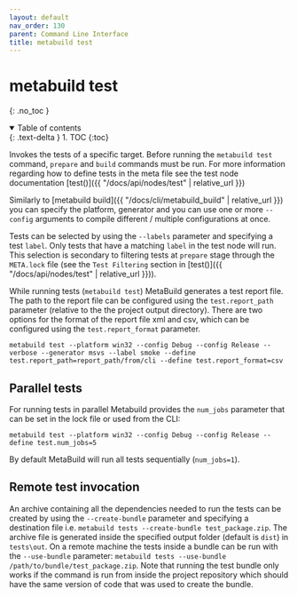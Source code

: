 ```yaml
---
layout: default
nav_order: 130
parent: Command Line Interface
title: metabuild test
---
```


# metabuild test
{: .no_toc }


<details open markdown="block">
  <summary>
    Table of contents
  </summary>
  {: .text-delta }
1. TOC
{:toc}
</details>




Invokes the tests of a specific target. Before running the `metabuild test` command, `prepare` and `build` commands must be run.
For more information regarding how to define tests in the meta file see the test node documentation [test()]({{ "/docs/api/nodes/test" | relative_url }})

Similarly to [metabuild build]({{ "/docs/cli/metabuild_build" | relative_url }}) you can specify the platform, generator and you can use one or more `--config` arguments to compile different / multiple configurations at once.

Tests can be selected by using the `--labels` parameter and specifying a test `label`. Only tests that have a matching `label` in the test node will run. This selection is secondary to filtering tests at `prepare` stage through the `META.lock` file (see the `Test Filtering` section in [test()]({{ "/docs/api/nodes/test" | relative_url }})).


While running tests (`metabuild test`) MetaBuild generates a test report file. The path to the report file can be configured using the `test.report_path` parameter (relative to the the project output directory). There are two options for the format of the report file xml and csv, which can be configured using the `test.report_format` parameter.


```
metabuild test --platform win32 --config Debug --config Release --verbose --generator msvs --label smoke --define test.report_path=report_path/from/cli --define test.report_format=csv
```

## Parallel tests

For running tests in parallel Metabuild provides the `num_jobs` parameter that can be set in the lock file or used from the CLI:

```
metabuild test --platform win32 --config Debug --config Release --define test.num_jobs=5
```

By default MetaBuild will run all tests sequentially (`num_jobs=1`).


## Remote test invocation

An archive containing all the dependencies needed to run the tests can be created by using the `--create-bundle` parameter and specifying a destination file i.e. `metabuild tests --create-bundle test_package.zip`. The archive file is generated inside the specified output folder (default is `dist`) in `tests\out`.
On a remote machine the tests inside a bundle can be run with the `--use-bundle` parameter: `metabuild tests --use-bundle /path/to/bundle/test_package.zip`.
Note that running the test bundle only works if the command is run from inside the project repository which should have the same version of code that was used to create the bundle.


